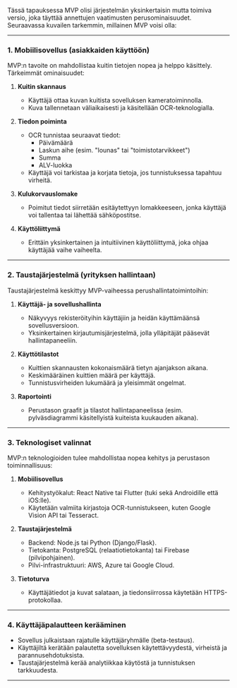 Tässä tapauksessa MVP olisi järjestelmän yksinkertaisin mutta toimiva versio, joka täyttää annettujen vaatimusten perusominaisuudet. Seuraavassa kuvailen tarkemmin, millainen MVP voisi olla:

---

### **1. Mobiilisovellus (asiakkaiden käyttöön)**
MVP:n tavoite on mahdollistaa kuitin tietojen nopea ja helppo käsittely. Tärkeimmät ominaisuudet:

1. **Kuitin skannaus**
   - Käyttäjä ottaa kuvan kuitista sovelluksen kameratoiminnolla.
   - Kuva tallennetaan väliaikaisesti ja käsitellään OCR-teknologialla.
   
2. **Tiedon poiminta**
   - OCR tunnistaa seuraavat tiedot:
     - Päivämäärä
     - Laskun aihe (esim. "lounas" tai "toimistotarvikkeet")
     - Summa
     - ALV-luokka
   - Käyttäjä voi tarkistaa ja korjata tietoja, jos tunnistuksessa tapahtuu virheitä.

3. **Kulukorvauslomake**
   - Poimitut tiedot siirretään esitäytettyyn lomakkeeseen, jonka käyttäjä voi tallentaa tai lähettää sähköpostitse.

4. **Käyttöliittymä**
   - Erittäin yksinkertainen ja intuitiivinen käyttöliittymä, joka ohjaa käyttäjää vaihe vaiheelta.

---

### **2. Taustajärjestelmä (yrityksen hallintaan)**
Taustajärjestelmä keskittyy MVP-vaiheessa perushallintatoimintoihin:

1. **Käyttäjä- ja sovellushallinta**
   - Näkyvyys rekisteröityihin käyttäjiin ja heidän käyttämäänsä sovellusversioon.
   - Yksinkertainen kirjautumisjärjestelmä, jolla ylläpitäjät pääsevät hallintapaneeliin.

2. **Käyttötilastot**
   - Kuittien skannausten kokonaismäärä tietyn ajanjakson aikana.
   - Keskimääräinen kuittien määrä per käyttäjä.
   - Tunnistusvirheiden lukumäärä ja yleisimmät ongelmat.

3. **Raportointi**
   - Perustason graafit ja tilastot hallintapaneelissa (esim. pylväsdiagrammi käsitellyistä kuiteista kuukauden aikana).

---

### **3. Teknologiset valinnat**
MVP:n teknologioiden tulee mahdollistaa nopea kehitys ja perustason toiminnallisuus:

1. **Mobiilisovellus**
   - Kehitystyökalut: React Native tai Flutter (tuki sekä Androidille että iOS:lle).
   - Käytetään valmiita kirjastoja OCR-tunnistukseen, kuten Google Vision API tai Tesseract.

2. **Taustajärjestelmä**
   - Backend: Node.js tai Python (Django/Flask).
   - Tietokanta: PostgreSQL (relaatiotietokanta) tai Firebase (pilvipohjainen).
   - Pilvi-infrastruktuuri: AWS, Azure tai Google Cloud.

3. **Tietoturva**
   - Käyttäjätiedot ja kuvat salataan, ja tiedonsiirrossa käytetään HTTPS-protokollaa.

---

### **4. Käyttäjäpalautteen kerääminen**
- Sovellus julkaistaan rajatulle käyttäjäryhmälle (beta-testaus).
- Käyttäjiltä kerätään palautetta sovelluksen käytettävyydestä, virheistä ja parannusehdotuksista.
- Taustajärjestelmä kerää analytiikkaa käytöstä ja tunnistuksen tarkkuudesta.

---


